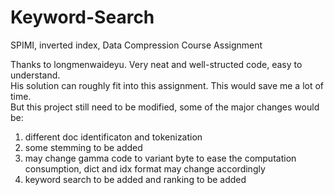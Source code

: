 # Keyword-Search
SPIMI, inverted index, Data Compression Course Assignment

Thanks to longmenwaideyu. Very neat and well-structed code, easy to understand.<br/>
His solution can roughly fit into this assignment. This would save me a lot of time.<br/>
But this project still need to be modified, some of the major changes would be:<br/>
1. different doc identificaton and tokenization
2. some stemming to be added
3. may change gamma code to variant byte to ease the computation consumption, dict and idx format may change accordingly
4. keyword search to be added and ranking to be added
